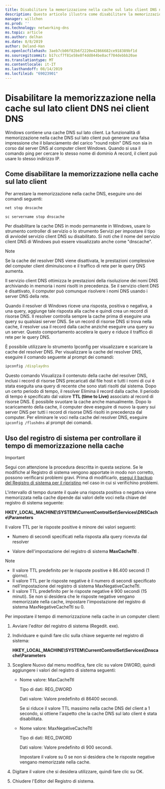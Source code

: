 ```yaml
---
title: Disabilitare la memorizzazione nella cache sul lato client DNS nei client DNS
description: Questo articolo illustra come disabilitare la memorizzazione nella cache sul lato client DNS nei client DNS.
manager: willchen
ms.prod: ''
ms.technology: networking-dns
ms.topic: article
ms.author: delhan
ms.date: 8/8/2019
author: Deland-Han
ms.openlocfilehash: 3aeb7cb06f82b6f2220e42866682ce918389bf1d
ms.sourcegitcommit: b17ccf7f81e58e8f4dd844be8acf784debbb20ae
ms.translationtype: MT
ms.contentlocale: it-IT
ms.lasthandoff: 08/14/2019
ms.locfileid: "69023901"
---
```

# <a name="disable-dns-client-side-caching-on-dns-clients"></a>Disabilitare la memorizzazione nella cache sul lato client DNS nei client DNS

Windows contiene una cache DNS sul lato client. La funzionalità di memorizzazione nella cache DNS sul lato client può generare una falsa impressione che il bilanciamento del carico "round robin" DNS non sia in corso dal server DNS al computer client Windows. Quando si usa il comando ping per cercare lo stesso nome di dominio A record, il client può usare lo stesso indirizzo IP.  

## <a name="how-to-disable-client-side-caching"></a>Come disabilitare la memorizzazione nella cache sul lato client

Per arrestare la memorizzazione nella cache DNS, eseguire uno dei comandi seguenti:

```cmd
net stop dnscache
```

```cmd
sc servername stop dnscache
```


Per disabilitare la cache DNS in modo permanente in Windows, usare lo strumento controller di servizio o lo strumento Servizi per impostare il tipo di avviodel servizio client DNS su disabilitato. Si noti che il nome del servizio client DNS di Windows può essere visualizzato anche come "dnscache". 

> [!NOTE]
> Se la cache del resolver DNS viene disattivata, le prestazioni complessive del computer client diminuiscono e il traffico di rete per le query DNS aumenta. 

Il servizio client DNS ottimizza le prestazioni della risoluzione dei nomi DNS archiviando in memoria i nomi risolti in precedenza. Se il servizio client DNS è disattivato, il computer può comunque risolvere i nomi DNS usando i server DNS della rete. 

Quando il resolver di Windows riceve una risposta, positiva o negativa, a una query, aggiunge tale risposta alla cache e quindi crea un record di risorse DNS. Il resolver controlla sempre la cache prima di eseguire una query su qualsiasi server DNS. Se un record di risorse DNS si trova nella cache, il resolver usa il record dalla cache anziché eseguire una query su un server. Questo comportamento accelera le query e riduce il traffico di rete per le query DNS. 

È possibile utilizzare lo strumento Ipconfig per visualizzare e scaricare la cache del resolver DNS. Per visualizzare la cache del resolver DNS, eseguire il comando seguente al prompt dei comandi:

```cmd
ipconfig /displaydns 
```

Questo comando Visualizza il contenuto della cache del resolver DNS, inclusi i record di risorse DNS precaricati dal file host e tutti i nomi di cui è stata eseguita una query di recente che sono stati risolti dal sistema. Dopo un certo periodo di tempo, il resolver Elimina il record dalla cache. Il periodo di tempo è specificato dal valore **TTL (time to Live)** associato al record di risorse DNS. È possibile svuotare la cache anche manualmente. Dopo lo scaricamento della cache, il computer deve eseguire di nuovo la query sui server DNS per tutti i record di risorse DNS risolti in precedenza dal computer. Per eliminare le voci nella cache del resolver DNS, eseguire `ipconfig /flushdns` al prompt dei comandi.

## <a name="using-the-registry-to-control-the-caching-time"></a>Uso del registro di sistema per controllare il tempo di memorizzazione nella cache

> [!IMPORTANT]  
> Segui con attenzione la procedura descritta in questa sezione. Se le modifiche al Registro di sistema vengono apportate in modo non corretto, possono verificarsi problemi gravi. Prima di modificarlo, [esegui il backup del Registro di sistema per il ripristino](https://support.microsoft.com/help/322756) nel caso in cui si verifichino problemi.

L'intervallo di tempo durante il quale una risposta positiva o negativa viene memorizzata nella cache dipende dai valori delle voci nella chiave del registro di sistema seguente:

**HKEY_LOCAL_MACHINE\SYSTEM\CurrentControlSet\Services\DNSCache\Parameters**

Il valore TTL per le risposte positive è minore dei valori seguenti: 

- Numero di secondi specificati nella risposta alla query ricevuta dal resolver

- Valore dell'impostazione del registro di sistema **MaxCacheTtl** .

>[!Note]
>- Il valore TTL predefinito per le risposte positive è 86.400 secondi (1 giorno).
>- Il valore TTL per le risposte negative è il numero di secondi specificato nell'impostazione del registro di sistema MaxNegativeCacheTtl.
>- Il valore TTL predefinito per le risposte negative è 900 secondi (15 minuti).
Se non si desidera che le risposte negative vengano memorizzate nella cache, impostare l'impostazione del registro di sistema MaxNegativeCacheTtl su 0.

Per impostare il tempo di memorizzazione nella cache in un computer client:

1. Avviare l'editor del registro di sistema (Regedit. exe).

2. Individuare e quindi fare clic sulla chiave seguente nel registro di sistema:

   **HKEY_LOCAL_MACHINE\SYSTEM\CurrentControlSet\Services\Dnscache\Parameters**

3. Scegliere Nuovo dal menu modifica, fare clic su valore DWORD, quindi aggiungere i valori del registro di sistema seguenti:

   - Nome valore: MaxCacheTtl

     Tipo di dati: REG_DWORD

     Dati valore: Valore predefinito di 86400 secondi. 
     
     Se si riduce il valore TTL massimo nella cache DNS del client a 1 secondo, si ottiene l'aspetto che la cache DNS sul lato client è stata disabilitata.    

   - Nome valore: MaxNegativeCacheTtl

     Tipo di dati: REG_DWORD

     Dati valore: Valore predefinito di 900 secondi. 
     
     Impostare il valore su 0 se non si desidera che le risposte negative vengano memorizzate nella cache.

4. Digitare il valore che si desidera utilizzare, quindi fare clic su OK.

5. Chiudere l'Editor del Registro di sistema.